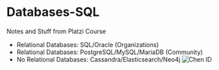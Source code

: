 # Databases-SQL
Notes and Stuff from Platzi Course
- Relational Databases: SQL/Oracle (Organizations)
- Relational Databases: PostgreSQL/MySQL/MariaDB (Community)
- No Relational Databases: Cassandra/Elasticsearch/Neo4j
![Chen ID](https://github.com/davidcr1503/Databases-SQL/assets/126609974/e512c1ac-7bc7-41df-b353-851e3bf23f43)
